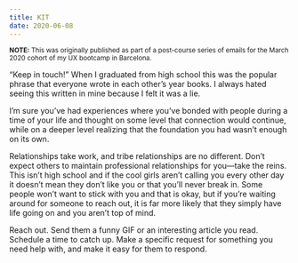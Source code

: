 ```yaml
---
title: KIT
date: 2020-06-08
---
```


<small>**NOTE:** This was originally published as part of a post-course series of emails for the March 2020 cohort of my UX bootcamp in Barcelona.</small>

“Keep in touch!” When I graduated from high school this was the popular phrase that everyone wrote in each other’s year books. I always hated seeing this written in mine because I felt it was a lie.

I’m sure you’ve had experiences where you’ve bonded with people during a time of your life and thought on some level that connection would continue, while on a deeper level realizing that the foundation you had wasn’t enough on its own.

Relationships take work, and tribe relationships are no different. Don’t expect others to maintain professional relationships for you—take the reins. This isn’t high school and if the cool girls aren’t calling you every other day it doesn’t mean they don’t like you or that you’ll never break in. Some people won’t want to stick with you and that is okay, but if you’re waiting around for someone to reach out, it is far more likely that they simply have life going on and you aren’t top of mind.

Reach out. Send them a funny GIF or an interesting article you read. Schedule a time to catch up. Make a specific request for something you need help with, and make it easy for them to respond.
